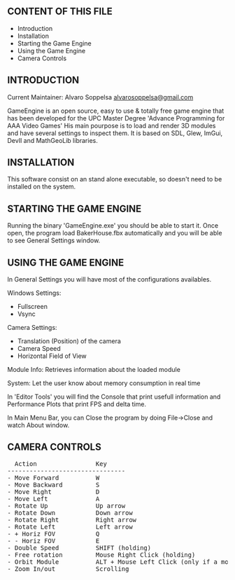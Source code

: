 
CONTENT OF THIS FILE
--------------------

* Introduction
* Installation
* Starting the Game Engine
* Using the Game Engine
* Camera Controls

INTRODUCTION
------------

Current Maintainer: Alvaro Soppelsa <alvarosoppelsa@gmail.com>

GameEngine is an open source, easy to use & totally free game engine that has been developed for the UPC Master Degree 'Advance Programming for AAA Video Games'
His main pourpose is to load and render 3D modules and have several settings to inspect them.
It is based on SDL, Glew, ImGui, DevIl and MathGeoLib libraries.

INSTALLATION
------------

This software consist on an stand alone executable, so doesn't need to be installed on the system.

STARTING THE GAME ENGINE
------------------------

Running the binary 'GameEngine.exe' you should be able to start it. Once open, the program load BakerHouse.fbx automatically and you will be able to see General Settings window.

USING THE GAME ENGINE
---------------------

In General Settings you will have most of the configurations availables.

Windows Settings:
  - Fullscreen
  - Vsync

Camera Settings:
  - Translation (Position) of the camera
  - Camera Speed
  - Horizontal Field of View

Module Info: Retrieves information about the loaded module

System: Let the user know about memory consumption in real time

In 'Editor Tools' you will find the Console that print usefull information and Performance Plots that print FPS and delta time.

In Main Menu Bar, you can Close the program by doing File->Close and watch About window.

CAMERA CONTROLS
---------------
 <pre>
  Action                Key
--------------------------------
- Move Forward          W
- Move Backward         S
- Move Right            D
- Move Left             A
- Rotate Up             Up arrow
- Rotate Down           Down arrow
- Rotate Right          Right arrow
- Rotate Left           Left arrow
- + Horiz FOV           Q
- - Horiz FOV           E
- Double Speed          SHIFT (holding)
- Free rotation         Mouse Right Click (holding)
- Orbit Module          ALT + Mouse Left Click (only if a module is loaded)
- Zoom In/out           Scrolling
</pre>
